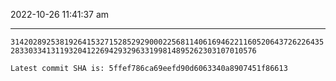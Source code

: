 2022-10-26 11:41:37 am

---

`31420289253819264153271528529290002256811406169462211605206437262264352833033413119320412269429329633199814895262303107010576`

`Latest commit SHA is: 5ffef786ca69eefd90d6063340a8907451f86613 `
